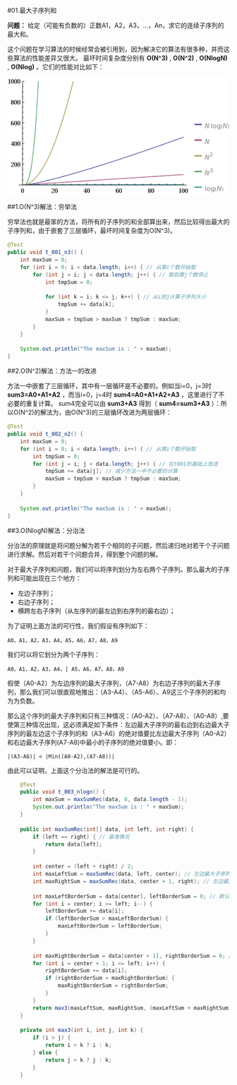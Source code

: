 #01.最大子序列和

 **问题：** 给定（可能有负数的）正数A1，A2，A3，...，An，求它的连续子序列的最大和。
 
 这个问题在学习算法的时候经常会被引用到，因为解决它的算法有很多种，并而这些算法的性能差异又很大。
 最坏时间复杂度分别有 **O(N^3)** , **O(N^2)** , **O(NlogN)** , **O(Nlog)** 。它们的性能对比如下：
 
 <img src="images/01-01.gif"/>
 
##1.O(N^3)解法：穷举法
 
 穷举法也就是最笨的方法，将所有的子序列的和全部算出来，然后比较得出最大的子序列和，由于嵌套了三层循环，最坏时间复杂度为O(N^3)。
 
```java
@Test
public void t_001_n3() {
    int maxSum = 0;
    for (int i = 0; i < data.length; i++) { // 从第i个数开始取
        for (int j = i; j < data.length; j++) { // 取到第j个数停止
            int tmpSum = 0;

            for (int k = i; k <= j; k++) { // 从i到j计算子序列大小
                tmpSum += data[k];
            }
            maxSum = tmpSum > maxSum ? tmpSum : maxSum;
        }
    }

    System.out.println("The maxSum is : " + maxSum);
}
```
	
##2.O(N^2)解法：方法一的改进

 方法一中嵌套了三层循环，其中有一层循环是不必要的。例如当i=0，j=3时 **sum3=A0+A1+A2** ，而当i=0，j=4时 **sum4=A0+A1+A2+A3** ，这里进行了不必要的重复计算。
 sum4完全可以由 **sum3+A3** 得到（ **sum4=sum3+A3** ）：所以O(N^2)的解法为，由O(N^3)的三层循环改进为两层循环：

```java
@Test
public void t_002_n2() {
    int maxSum = 0;
    for (int i = 0; i < data.length; i++) { // 从第i个数开始取
        int tmpSum = 0;
        for (int j = i; j < data.length; j++) { // 在t001的基础上改进
            tmpSum += data[j]; // 减少方法一中不必要的计算
            maxSum = tmpSum > maxSum ? tmpSum : maxSum;
        }
    }

    System.out.println("The maxSum is : " + maxSum);
}
```
	
##3.O(NlogN)解法：分治法

分治法的原理就是将问题分解为若干个相同的子问题，然后递归地对若干个子问题进行求解。然后对若干个问题合并，得到整个问题的解。
	
对于最大子序列和问题，我们可以将序列划分为左右两个子序列。那么最大的子序列和可能出现在三个地方：

* 左边子序列；
* 右边子序列；
* 横跨左右子序列（从左序列的最左边到右序列的最右边）；

为了证明上面方法的可行性，我们假设有序列如下：

	A0，A1，A2，A3，A4，A5，A6，A7，A8，A9
	
我们可以将它划分为两个子序列：

	A0，A1，A2，A3，A4，| A5，A6，A7，A8，A9
	
假使（A0-A2）为左边序列的最大子序列，（A7-A8）为右边子序列的最大子序列，那么我们可以很直观地推出：（A3-A4）、（A5-A6）、A9这三个子序列的和均为为负数。

那么这个序列的最大子序列和只有三种情况：（A0-A2）、（A7-A8）、（A0-A8）,要使第三种情况出现，这必须满足如下条件：左边最大子序列的最右边到右边最大子序列的最左边这个子序列的和（A3-A6）的绝对值要比左边最大子序列（A0-A2）和右边最大子序列(A7-A8)中最小的子序列的绝对值要小。即：

	|(A3-A6)| < |Min((A0-A2),(A7-A8))|
	

由此可以证明，上面这个分治法的解法是可行的。

```java
	@Test
	public void t_003_nlogn() {
		int maxSum = maxSumRec(data, 0, data.length - 1);
		System.out.println("The maxSum is : " + maxSum);
	}

	public int maxSumRec(int[] data, int left, int right) {
		if (left == right) { // 基准情况
			return data[left];
		}

		int center = (left + right) / 2;
		int maxLeftSum = maxSumRec(data, left, center); // 左边最大子序列
		int maxRightSum = maxSumRec(data, center + 1, right); // 左边最大子序列

		int maxLeftBorderSum = data[center], leftBorderSum = 0; // 默认值
		for (int i = center; i >= left; i--) {
			leftBorderSum += data[i];
			if (leftBorderSum > maxLeftBorderSum) {
				maxLeftBorderSum = leftBorderSum;
			}
		}

		int maxRightBorderSum = data[center + 1], rightBorderSum = 0; // 默认值
		for (int i = center + 1; i <= left; i++) {
			rightBorderSum += data[i];
			if (rightBorderSum > maxRightBorderSum) {
				maxRightBorderSum = rightBorderSum;
			}
		}
		return max3(maxLeftSum, maxRightSum, (maxLeftSum + maxRightSum));
	}

	private int max3(int i, int j, int k) {
		if (i > j) {
			return i > k ? i : k;
		} else {
			return j > k ? j : k;
		}
	}
```

	
	
 
 

